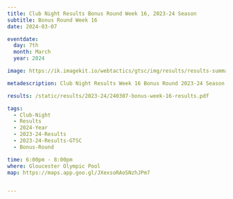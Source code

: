 ```yaml
---
title: Club Night Results Bonus Round Week 16, 2023-24 Season
subtitle: Bonus Round Week 16
date: 2024-03-07

eventdate:
  day: 7th
  month: March
  year: 2024

image: https://ik.imagekit.io/webtactics/gtsc/img/results/results-summary-16.jpg

metadescription: Club Night Results Week 16 Bonus Round 2023-24 Season

results: /static/results/2023-24/240307-bonus-week-16-results.pdf

tags:
  - Club-Night
  - Results
  - 2024-Year
  - 2023-24-Results
  - 2023-24-Results-GTSC
  - Bonus-Round

time: 6:00pm - 8:00pm
where: Gloucester Olympic Pool
map: https://maps.app.goo.gl/JXexsoRAoSNzhJPm7


---
```





